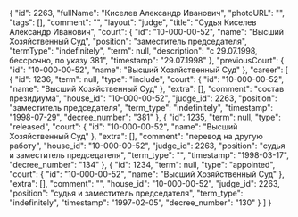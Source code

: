 {
    "id": 2263,
    "fullName": "Киселев Александр Иванович",
    "photoURL": "",
    "tags": [],
    "comment": "",
    "layout": "judge",
    "title": "Судья Киселев Александр Иванович",
    "court": {
        "id": "10-000-00-52",
        "name": "Высший Хозяйственный Суд",
        "position": "заместитель председателя",
        "termType": "indefinitely",
        "term": null,
        "description": "c 29.07.1998, бессрочно, по указу 381",
        "timestamp": "29.07.1998"
    },
    "previousCourt": {
        "id": "10-000-00-52",
        "name": "Высший Хозяйственный Суд"
    },
    "career": [
        {
            "id": 1236,
            "term": null,
            "type": "include",
            "court": {
                "id": "10-000-00-52",
                "name": "Высший Хозяйственный Суд"
            },
            "extra": [],
            "comment": "состав президиума",
            "house_id": "10-000-00-52",
            "judge_id": 2263,
            "position": "заместитель председателя",
            "term_type": "indefinitely",
            "timestamp": "1998-07-29",
            "decree_number": "381"
        },
        {
            "id": 1235,
            "term": null,
            "type": "released",
            "court": {
                "id": "10-000-00-52",
                "name": "Высший Хозяйственный Суд"
            },
            "extra": [],
            "comment": "перевод на другую работу",
            "house_id": "10-000-00-52",
            "judge_id": 2263,
            "position": "судья и заместитель председателя",
            "term_type": "",
            "timestamp": "1998-03-17",
            "decree_number": "134"
        },
        {
            "id": 1234,
            "term": null,
            "type": "appointed",
            "court": {
                "id": "10-000-00-52",
                "name": "Высший Хозяйственный Суд"
            },
            "extra": [],
            "comment": "",
            "house_id": "10-000-00-52",
            "judge_id": 2263,
            "position": "судья и заместитель председателя",
            "term_type": "indefinitely",
            "timestamp": "1997-02-05",
            "decree_number": "130"
        }
    ]
}